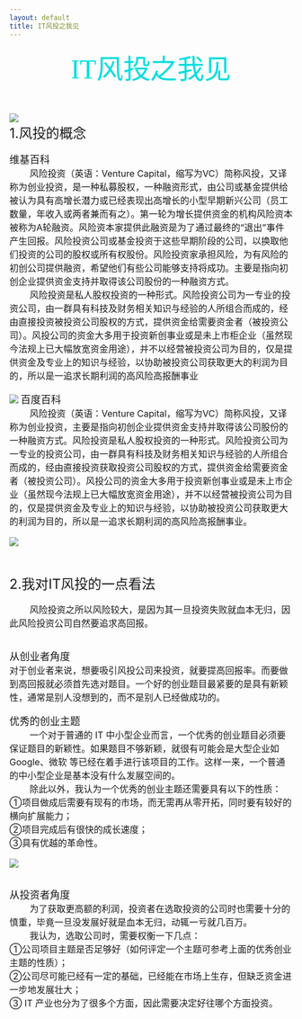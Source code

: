 ```yaml
---
layout: default
title: IT风投之我见
---
```

<center><font size="7" font face="楷体" font color="#00dddd">IT风投之我见</font></center><br><br>

![](https://timgsa.baidu.com/timg?image&quality=80&size=b9999_10000&sec=1544030805036&di=40fae9268924c2a33e44caedb47f6b1b&imgtype=0&src=http%3A%2F%2Fdata.useit.com.cn%2Fforum%2F201609%2F02%2F112955vetnctezennvecst.jpg)<br>
<font size="5">1.风投的概念</font><br><br>
<font size="4">维基百科</font><br>
<font size="3">&nbsp;&nbsp;&nbsp;&nbsp;&nbsp;&nbsp;&nbsp;&nbsp;风险投资（英语：Venture Capital，缩写为VC）简称风投，又译称为创业投资，是一种私募股权，一种融资形式，由公司或基金提供给被认为具有高增长潜力或已经表现出高增长的小型早期新兴公司（员工数量，年收入或两者兼而有之）。第一轮为增长提供资金的机构风险资本被称为A轮融资。风险资本家提供此融资是为了通过最终的“退出”事件产生回报。风险投资公司或基金投资于这些早期阶段的公司，以换取他们投资的公司的股权或所有权股份。风险投资家承担风险，为有风险的初创公司提供融资，希望他们有些公司能够支持将成功。主要是指向初创企业提供资金支持并取得该公司股份的一种融资方式。<br>&nbsp;&nbsp;&nbsp;&nbsp;&nbsp;&nbsp;&nbsp;&nbsp;风险投资是私人股权投资的一种形式。风险投资公司为一专业的投资公司，由一群具有科技及财务相关知识与经验的人所组合而成的，经由直接投资被投资公司股权的方式，提供资金给需要资金者（被投资公司）。风投公司的资金大多用于投资新创事业或是未上市柜企业（虽然现今法规上已大幅放宽资金用途），并不以经营被投资公司为目的，仅是提供资金及专业上的知识与经验，以协助被投资公司获取更大的利润为目的，所以是一追求长期利润的高风险高报酬事业</font><br><br>
![](https://ss1.bdstatic.com/70cFuXSh_Q1YnxGkpoWK1HF6hhy/it/u=2796829348,1106763397&fm=200&gp=0.jpg)
<font size="4">百度百科</font><br>
<font size="3">&nbsp;&nbsp;&nbsp;&nbsp;&nbsp;&nbsp;&nbsp;&nbsp;风险投资（英语：Venture Capital，缩写为VC）简称风投，又译称为创业投资，主要是指向初创企业提供资金支持并取得该公司股份的一种融资方式。风险投资是私人股权投资的一种形式。风险投资公司为一专业的投资公司，由一群具有科技及财务相关知识与经验的人所组合而成的，经由直接投资获取投资公司股权的方式，提供资金给需要资金者（被投资公司）。风投公司的资金大多用于投资新创事业或是未上市企业（虽然现今法规上已大幅放宽资金用途），并不以经营被投资公司为目的，仅是提供资金及专业上的知识与经验，以协助被投资公司获取更大的利润为目的，所以是一追求长期利润的高风险高报酬事业。</font><br><br>
![](https://ss2.bdstatic.com/70cFvnSh_Q1YnxGkpoWK1HF6hhy/it/u=1622654498,1888982076&fm=26&gp=0.jpg)<br><br><br>

<font size="5">2.我对IT风投的一点看法</font><br><br>
<font size="3">&nbsp;&nbsp;&nbsp;&nbsp;&nbsp;&nbsp;&nbsp;&nbsp;风险投资之所以风险较大，是因为其一旦投资失败就血本无归，因此风险投资公司自然要追求高回报。</font><br><br><br>
<font size="4">从创业者角度</font><br>
<font size="3">对于创业者来说，想要吸引风投公司来投资，就要提高回报率。而要做到高回报就必须首先选对题目。一个好的创业题目最紧要的是具有新颖性，通常是别人没想到的，而不是别人已经做成功的。</font><br><br>
<font size="4">优秀的创业主题</font><br>
<font size="3">&nbsp;&nbsp;&nbsp;&nbsp;&nbsp;&nbsp;&nbsp;&nbsp;一个对于普通的 IT 中小型企业而言，一个优秀的创业题目必须要保证题目的新颖性。如果题目不够新颖，就很有可能会是大型企业如 Google、微软 等已经在着手进行该项目的工作。这样一来，一个普通的中小型企业是基本没有什么发展空间的。<br>&nbsp;&nbsp;&nbsp;&nbsp;&nbsp;&nbsp;&nbsp;&nbsp;除此以外，我认为一个优秀的创业主题还需要具有以下的性质：<br>①项目做成后需要有现有的市场，而无需再从零开拓，同时要有较好的横向扩展能力；<br>②项目完成后有很快的成长速度；<br>③具有优越的革命性。</font><br><br>
![](https://ss0.bdstatic.com/70cFvHSh_Q1YnxGkpoWK1HF6hhy/it/u=2084923627,2386688241&fm=26&gp=0.jpg)<br><br><br>
<font size="4">从投资者角度</font><br>
<font size="3">&nbsp;&nbsp;&nbsp;&nbsp;&nbsp;&nbsp;&nbsp;&nbsp;为了获取更高额的利润，投资者在选取投资的公司时也需要十分的慎重，毕竟一旦没发展好就是血本无归，动辄一亏就几百万。<br>&nbsp;&nbsp;&nbsp;&nbsp;&nbsp;&nbsp;&nbsp;&nbsp;我认为，选取公司时，需要权衡一下几点：<br>①公司项目主题是否足够好（如何评定一个主题可参考上面的优秀创业主题的性质）；<br>②公司尽可能已经有一定的基础，已经能在市场上生存，但缺乏资金进一步地发展壮大；<br>③ IT 产业也分为了很多个方面，因此需要决定好往哪个方面投资。</font><br><br>